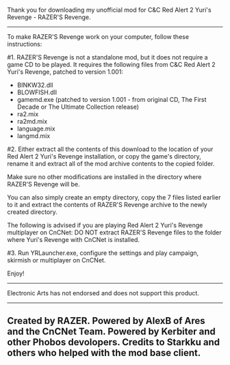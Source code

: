 Thank you for downloading my unofficial mod for C&C Red Alert 2 Yuri's Revenge - RAZER'S Revenge.

---

To make RAZER'S Revenge work on your computer, follow these instructions:

#1. RAZER'S Revenge is not a standalone mod, but it does not require a game CD to be played.
It requires the following files from C&C Red Alert 2 Yuri's Revenge, patched to version 1.001:

- BINKW32.dll
- BLOWFISH.dll
- gamemd.exe (patched to version 1.001 - from original CD, The First Decade or The Ultimate Collection release)
- ra2.mix
- ra2md.mix
- language.mix
- langmd.mix

#2. Either extract all the contents of this download to the location
of your Red Alert 2 Yuri's Revenge installation, or copy the game's directory,
rename it and extract all of the mod archive contents to the copied folder. 

Make sure no other modifications are installed in the directory where RAZER'S Revenge will be.

You can also simply create an empty directory, copy the 7 files listed earlier to it
and extract the contents of RAZER'S Revenge archive to the newly created directory.

The following is advised if you are playing Red Alert 2 Yuri's Revenge multiplayer on CnCNet:
DO NOT extract RAZER'S Revenge files to the folder where Yuri's Revenge with CnCNet is installed.

#3. Run YRLauncher.exe, configure the settings and play campaign, skirmish or multiplayer on CnCNet.

Enjoy!

---
Electronic Arts has not endorsed and does not support this product.

---
Created by RAZER.
Powered by AlexB of Ares and the CnCNet Team.
Powered by Kerbiter and other Phobos devolopers.
Credits to Starkku and others who helped with the mod base client.
---